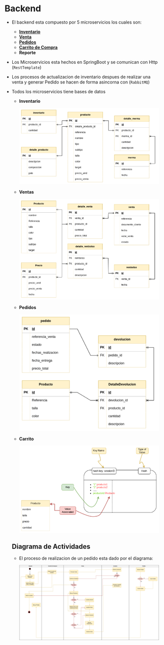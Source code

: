 # Backend

* El backend esta compuesto por 5 microservicios los cuales son:

    * [**Inventario**](/Backend/Microservicio-inventario/)
    * [**Venta**](/Backend/Microservicio-ventas/)
    * [**Pedidos**](/Backend/Microservicio-pedido/)
    * [**Carrito de Compra**](/Backend/Microservicio-carrito/)
    * **Reporte**

* Los Microservicios esta hechos en SpringBoot y se comunican con Http (`RestTemplate`)
* Los procesos de actualizacion de inventario despues de realizar una venta y generar Pedido se hacen de forma asincorna con (`RabbitMQ`)

* Todos los microservicios tiene bases de datos

    * **Inventario**

        ![Inventario](/Diagramas/DB/Inventario.png)
    
    * **Ventas**

        ![Venta](/Diagramas/DB/Ventas.png)

    * **Pedidos**

        ![Pedido](/Diagramas/DB/Pedidos.png)
    
    * **Carrito**

        ![Carrito](/Diagramas/DB/carrito.png)

    ## Diagrama de Actividades

    * El proceso de realizacion de un pedido esta dado por el diagrama:

        ![Actividades](/Diagramas/UML/Actividades/Pedidos.png)